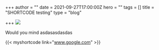 +++
author = ""
date = 2021-09-27T17:00:00Z
hero = ""
tags = []
title = "SHORTCODE testing"
type = "blog"

+++
![](/images/unnamed.gif)

Would you mind asdasasdasdas

{{< myshortcode link="www.google.com" >}}
